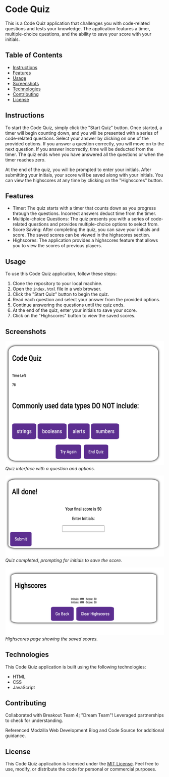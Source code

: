 # Code Quiz

This is a Code Quiz application that challenges you with code-related questions and tests your knowledge. The application features a timer, multiple-choice questions, and the ability to save your score with your initials.

## Table of Contents

- [Instructions](#instructions)
- [Features](#features)
- [Usage](#usage)
- [Screenshots](#screenshots)
- [Technologies](#technologies)
- [Contributing](#contributing)
- [License](#license)

## Instructions

To start the Code Quiz, simply click the "Start Quiz" button. Once started, a timer will begin counting down, and you will be presented with a series of code-related questions. Select your answer by clicking on one of the provided options. If you answer a question correctly, you will move on to the next question. If you answer incorrectly, time will be deducted from the timer. The quiz ends when you have answered all the questions or when the timer reaches zero.

At the end of the quiz, you will be prompted to enter your initials. After submitting your initials, your score will be saved along with your initials. You can view the highscores at any time by clicking on the "Highscores" button.

## Features

- Timer: The quiz starts with a timer that counts down as you progress through the questions. Incorrect answers deduct time from the timer.
- Multiple-choice Questions: The quiz presents you with a series of code-related questions and provides multiple-choice options to select from.
- Score Saving: After completing the quiz, you can save your initials and score. The saved scores can be viewed in the highscores section.
- Highscores: The application provides a highscores feature that allows you to view the scores of previous players.

## Usage

To use this Code Quiz application, follow these steps:

1. Clone the repository to your local machine.
2. Open the `index.html` file in a web browser.
3. Click the "Start Quiz" button to begin the quiz.
4. Read each question and select your answer from the provided options.
5. Continue answering the questions until the quiz ends.
6. At the end of the quiz, enter your initials to save your score.
7. Click on the "Highscores" button to view the saved scores.

## Screenshots

![Screenshot 1](/assets/images/screenshot12.png)
*Quiz interface with a question and options.*

![Screenshot 2](/assets/images/screenshot22.png)
*Quiz completed, prompting for initials to save the score.*

![Screenshot 3](/assets/images/screenshot32.png)
*Highscores page showing the saved scores.*

## Technologies

This Code Quiz application is built using the following technologies:

- HTML
- CSS
- JavaScript

## Contributing

Collaborated with Breakout Team 4; "Dream Team"! Leveraged partnerships to check for understanding.

Referenced Modzilla Web Development Blog and Code Source for additional guidance.

## License

This Code Quiz application is licensed under the [MIT License](LICENSE). Feel free to use, modify, or distribute the code for personal or commercial purposes.
